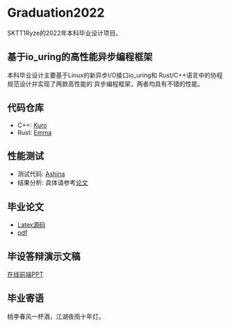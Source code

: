 # Graduation2022
SKTT1Ryze的2022年本科毕业设计项目。

## 基于io_uring的高性能异步编程框架
本科毕业设计主要基于Linux的新异步I/O接口io_uring和
Rust/C++语言中的协程规范设计并实现了两款高性能的
异步编程框架，两者均具有不错的性能。

## 代码仓库
- C++: [Kuro](https://github.com/sekirio-rs/Kuro)
- Rust: [Emma](https://github.com/sekirio-rs/Emma)

## 性能测试
- 测试代码: [Ashina](https://github.com/sekirio-rs/Ashina)
- 结果分析: 具体请参考[论文](./thesis)

## 毕业论文
- [Latex源码](./thesis)
- [pdf](https://github.com/SKTT1Ryze/Graduation2022/releases/tag/v0.1.0)

## 毕设答辩演示文稿
[在线前端PPT](https://sktt1ryze.github.io/ppt.js/)

## 毕业寄语
桃李春风一杯酒，江湖夜雨十年灯。
